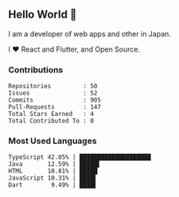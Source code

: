 ## Hello World 👋

I am a developer of web apps and other in Japan.

I ❤️ React and Flutter, and Open Source.

### Contributions

    Repositories         : 50
    Issues               : 52
    Commits              : 905
    Pull-Requests        : 147
    Total Stars Earned   : 4
    Total Contributed To : 0

### Most Used Languages

    TypeScript 42.05% | ████████████████████
    Java       12.59% | █████▌
    HTML       10.81% | █████
    JavaScript 10.31% | ████▌
    Dart        9.49% | ████▌

